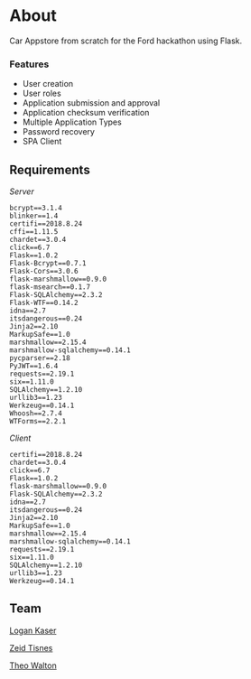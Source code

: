 # About

Car Appstore from scratch for the Ford hackathon using Flask.

### Features
* User creation
* User roles
* Application submission and approval
* Application checksum verification
* Multiple Application Types
* Password recovery
* SPA Client

## Requirements

*Server*
```
bcrypt==3.1.4
blinker==1.4
certifi==2018.8.24
cffi==1.11.5
chardet==3.0.4
click==6.7
Flask==1.0.2
Flask-Bcrypt==0.7.1
Flask-Cors==3.0.6
flask-marshmallow==0.9.0
flask-msearch==0.1.7
Flask-SQLAlchemy==2.3.2
Flask-WTF==0.14.2
idna==2.7
itsdangerous==0.24
Jinja2==2.10
MarkupSafe==1.0
marshmallow==2.15.4
marshmallow-sqlalchemy==0.14.1
pycparser==2.18
PyJWT==1.6.4
requests==2.19.1
six==1.11.0
SQLAlchemy==1.2.10
urllib3==1.23
Werkzeug==0.14.1
Whoosh==2.7.4
WTForms==2.2.1
```
*Client*
```
certifi==2018.8.24
chardet==3.0.4
click==6.7
Flask==1.0.2
flask-marshmallow==0.9.0
Flask-SQLAlchemy==2.3.2
idna==2.7
itsdangerous==0.24
Jinja2==2.10
MarkupSafe==1.0
marshmallow==2.15.4
marshmallow-sqlalchemy==0.14.1
requests==2.19.1
six==1.11.0
SQLAlchemy==1.2.10
urllib3==1.23
Werkzeug==0.14.1
```

## Team

[Logan Kaser](https://github.com/logankaser)

[Zeid Tisnes](https://github.com/zedin27)

[Theo Walton](https://github.com/theo-walton)

